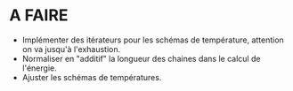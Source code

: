 # A FAIRE

- Implémenter des itérateurs pour les schémas de température, attention on va jusqu'à l'exhaustion.
- Normaliser en "additif" la longueur des chaines dans le calcul de l'énergie.
- Ajuster les schémas de températures.
